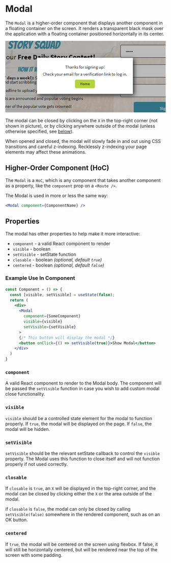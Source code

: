 # Modal

The `Modal` is a higher-order component that displays another component in a floating container on the screen. It renders a transparent black mask over the application with a floating container positioned horizontally in its center.

![Modal Example](./modal-example.png)

The modal can be closed by clicking on the `X` in the top-right corner (not shown in picture), or by clicking anywhere outside of the modal (unless otherwise specified, see [below](#-closable)).

When opened and closed, the modal will slowly fade in and out using CSS transitions and careful z-indexing. Recklessly z-indexing your page elements may affect these animations.

## Higher-Order Component (HoC)

The `Modal` is a `HoC`, which is any component that takes another component as a property, like the `component` prop on a `<Route />`.

The Modal is used in more or less the same way:

```jsx
<Modal component={ComponentName} />
```

## Properties

The modal has other properties to help make it more interactive:

- `component` - a valid React component to render
- `visible` - boolean
- `setVisible` - setState function
- `closable` - boolean _(optional, default `true`)_
- `centered` - boolean _(optional, default `false`)_

### Example Use In Component

```jsx
const Component = () => {
  const [visible, setVisible] = useState(false);
  return (
    <div>
      <Modal
        component={SomeComponent}
        visible={visible}
        setVisible={setVisible}
      >
      {/* This button will display the modal */}
      <button onClick={() => setVisible(true)}>Show Modal</button>
    </div>
  )
}
```

### `component`

A valid React component to render to the Modal body. The component will be passed the `setVisible` function in case you wish to add custom modal close functionality.

### `visible`

`visible` should be a controlled state element for the modal to function properly. If `true`, the modal will be displayed on the page. If `false`, the modal will be hidden.

### `setVisible`

`setVisible` should be the relevant setState callback to control the `visible` property. The Modal uses this function to close itself and will not function properly if not used correctly.

### `closable`

If `closable` is `true`, an `X` will be displayed in the top-right corner, and the modal can be closed by clicking either the `X` or the area outside of the modal.

if `closable` is `false`, the modal can only be closed by calling `setVisible(false)` somewhere in the rendered component, such as on an OK button.

### `centered`

If `true`, the modal will be centered on the screen using flexbox. If false, it will still be horizontally centered, but will be rendered near the top of the screen with some padding.
